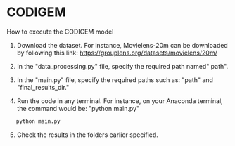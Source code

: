 # CODIGEM

How to execute the CODIGEM model

1. Download the dataset. For instance, Movielens-20m can be downloaded by following this link: https://grouplens.org/datasets/movielens/20m/

2. In the "data_processing.py" file, specify the required path named" path". 

3. In the "main.py" file, specify the required paths such as: "path" and "final_results_dir."

4. Run the code in any terminal. For instance, on your Anaconda terminal, the command would be: "python main.py"

```Python
   python main.py
```

5. Check the results in the folders earlier specified.
